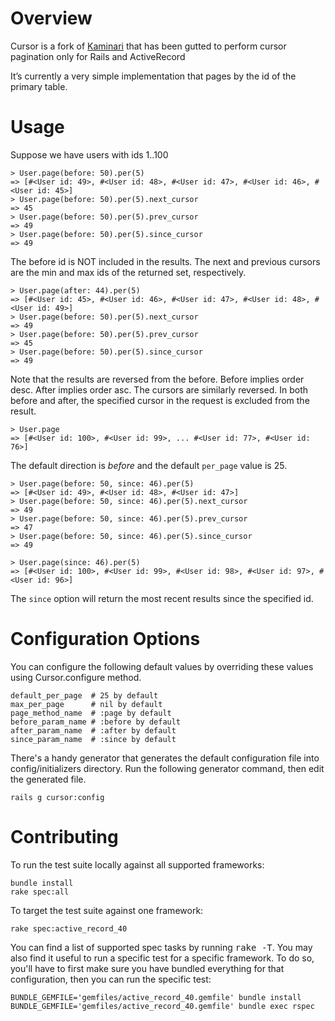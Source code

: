 # Overview

Cursor is a fork of [Kaminari](https://github.com/amatsuda/kaminari) that has been gutted to perform cursor pagination only for Rails and ActiveRecord

It’s currently a very simple implementation that pages by the id of the primary table.


# Usage

Suppose we have users with ids 1..100


```
> User.page(before: 50).per(5)
=> [#<User id: 49>, #<User id: 48>, #<User id: 47>, #<User id: 46>, #<User id: 45>]  
> User.page(before: 50).per(5).next_cursor
=> 45
> User.page(before: 50).per(5).prev_cursor
=> 49
> User.page(before: 50).per(5).since_cursor
=> 49
```

The before id is NOT included in the results. The next and previous cursors are the min and max ids of the returned set, respectively.

```
> User.page(after: 44).per(5)
=> [#<User id: 45>, #<User id: 46>, #<User id: 47>, #<User id: 48>, #<User id: 49>]  
> User.page(before: 50).per(5).next_cursor
=> 49
> User.page(before: 50).per(5).prev_cursor
=> 45
> User.page(before: 50).per(5).since_cursor
=> 49
```

Note that the results are reversed from the before. Before implies order desc. After implies order asc. The cursors are similarly reversed. In both before and after, the specified cursor in the request is excluded from the result.

```
> User.page
=> [#<User id: 100>, #<User id: 99>, ... #<User id: 77>, #<User id: 76>]  
```

The default direction is *before* and the default ``per_page`` value is 25.

```
> User.page(before: 50, since: 46).per(5)
=> [#<User id: 49>, #<User id: 48>, #<User id: 47>]  
> User.page(before: 50, since: 46).per(5).next_cursor
=> 49
> User.page(before: 50, since: 46).per(5).prev_cursor
=> 47
> User.page(before: 50, since: 46).per(5).since_cursor
=> 49

> User.page(since: 46).per(5)
=> [#<User id: 100>, #<User id: 99>, #<User id: 98>, #<User id: 97>, #<User id: 96>]  
```

The ``since`` option will return the most recent results since the specified id.


# Configuration Options

You can configure the following default values by overriding these values using Cursor.configure method.

```
default_per_page  # 25 by default
max_per_page      # nil by default
page_method_name  # :page by default
before_param_name # :before by default
after_param_name  # :after by default
since_param_name  # :since by default
```

There's a handy generator that generates the default configuration file into config/initializers directory. Run the following generator command, then edit the generated file.
```
rails g cursor:config
```

# Contributing

To run the test suite locally against all supported frameworks:
```
bundle install
rake spec:all
```

To target the test suite against one framework:
```
rake spec:active_record_40
```

You can find a list of supported spec tasks by running <tt>rake -T</tt>. You may also find it useful to run a specific test
for a specific framework. To do so, you'll have to first make sure you have bundled everything for that configuration,
then you can run the specific test:
```
BUNDLE_GEMFILE='gemfiles/active_record_40.gemfile' bundle install
BUNDLE_GEMFILE='gemfiles/active_record_40.gemfile' bundle exec rspec
```


